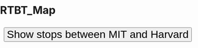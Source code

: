 # RTBT_Map

<!DOCTYPE html>
<html>
<head>
    <meta charset="utf-8" />
    <title>Map Animation</title>
    <meta name="viewport" content="initial-scale=1,maximum-scale=1,user-scalable=no" />
    <script src="https://api.mapbox.com/mapbox-gl-js/v1.11.0/mapbox-gl.js"></script>
    <link href="https://api.mapbox.com/mapbox-gl-js/v1.11.0/mapbox-gl.css" rel="stylesheet" />
    <link href="./styles.css" rel="stylesheet" />
</head>
<body>
    <div id="map"></div>
    <div class="map-overlay top">
        <button style="font-size: 2em" onclick="move()">
            Show stops between MIT and Harvard
        </button>
    </div>
 <script>
    const busStops = [
      [-71.093729, 42.359244],
      [-71.094915, 42.360175],
      [-71.0958, 42.360698],
      [-71.099558, 42.362953],
      [-71.103476, 42.365248],
      [-71.106067, 42.366806],
      [-71.108717, 42.368355],
      [-71.110799, 42.369192],
      [-71.113095, 42.370218],
      [-71.115476, 42.372085],
      [-71.117585, 42.373016],
      [-71.118625, 42.374863],
    ];
    mapboxgl.accessToken = 'pk.eyJ1IjoidGVzdHVzZXIxMDAwIiwiYSI6ImNraDkzZ2pkMzAzMHoycnBmMXpvZ3UwZnMifQ.jAE4YsPeAJv50VK92NSpOQ';
let map = new mapboxgl.Map({
  container: 'map',
  style: 'mapbox://styles/mapbox/streets-v11',
  center: [-71.104081, 42.365554],
  zoom: 14,
});
let marker = new mapboxgl.Marker().setLngLat([-71.092761, 42.357575]).addTo(map);
let counter = 0;
function move() {
setTimeout(() => {
    if (counter >= busStops.length) return;
    marker.setLngLat(busStops[counter]);
    counter++;
    move();
  }, 1000);
}
if (typeof module !== 'undefined') {
  module.exports = { move, counter, marker, busStops };
}
</script>
    
<style>
body {
  margin: 0;
  padding: 0;
}
#map {
  position: absolute;
  top: 0;
  bottom: 0;
  width: 100%;
}
.map-overlay {
  position: absolute;
  left: 0;
  padding: 10px;
}
</style>
</body>
</html>
